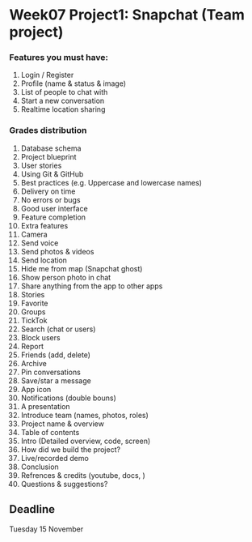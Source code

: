 # Week07 Project1: Snapchat (Team project)

### Features you must have:
1. Login / Register
2. Profile (name & status & image)
3. List of people to chat with
4. Start a new conversation
6. Realtime location sharing


### Grades distribution
1. Database schema
2. Project blueprint
3. User stories
4. Using Git & GitHub
5. Best practices (e.g. Uppercase and lowercase names)
6. Delivery on time
7. No errors or bugs
8. Good user interface
9. Feature completion
10. Extra features
  1. Camera
  2. Send voice 
  3. Send photos & videos
  4. Send location
  5. Hide me from map (Snapchat ghost)
  6. Show person photo in chat
  7. Share anything from the app to other apps
  8. Stories
  9. Favorite
  10. Groups
  11. TickTok
  12. Search (chat or users)
  13. Block users
  14. Report
  15. Friends (add, delete)
  16. Archive
  17. Pin conversations
  18. Save/star a message
  19. App icon
  20. Notifications (double bouns)
11. A presentation
  1.  Introduce team (names, photos, roles)
  2.  Project name & overview
  3.  Table of contents
  4.  Intro (Detailed overview, code, screen)
  5.  How did we build the project?
  6.  Live/recorded demo
  7.  Conclusion
  8.  Refrences & credits (youtube, docs, )
  9.  Questions & suggestions?
 


## Deadline
Tuesday 15 November


